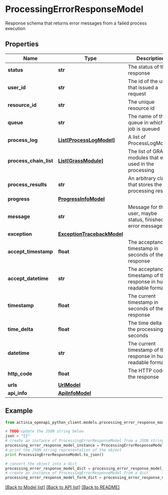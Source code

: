 # ProcessingErrorResponseModel

Response schema that returns error messages from a failed process execution

## Properties
Name | Type | Description | Notes
------------ | ------------- | ------------- | -------------
**status** | **str** | The status of the response | 
**user_id** | **str** | The id of the user that issued a request | 
**resource_id** | **str** | The unique resource id | 
**queue** | **str** | The name of the queue in which the job is queued | [optional] 
**process_log** | [**List[ProcessLogModel]**](ProcessLogModel.md) | A list of ProcessLogModels | [optional] 
**process_chain_list** | [**List[GrassModule]**](GrassModule.md) | The list of GRASS modules that were used in the processing | [optional] 
**process_results** | **str** | An arbitrary class that stores the processing results | [optional] 
**progress** | [**ProgressInfoModel**](ProgressInfoModel.md) |  | [optional] 
**message** | **str** | Message for the user, maybe status, finished or error message | 
**exception** | [**ExceptionTracebackModel**](ExceptionTracebackModel.md) |  | [optional] 
**accept_timestamp** | **float** | The acceptance timestamp in seconds of the response | 
**accept_datetime** | **str** | The acceptance timestamp of the response in human readable format | 
**timestamp** | **float** | The current timestamp in seconds of the response | 
**time_delta** | **float** | The time delta of the processing in seconds | [optional] 
**datetime** | **str** | The current timestamp of the response in human readable format | 
**http_code** | **float** | The HTTP code of the response | [optional] 
**urls** | [**UrlModel**](UrlModel.md) |  | [optional] 
**api_info** | [**ApiInfoModel**](ApiInfoModel.md) |  | [optional] 

## Example

```python
from actinia_openapi_python_client.models.processing_error_response_model import ProcessingErrorResponseModel

# TODO update the JSON string below
json = "{}"
# create an instance of ProcessingErrorResponseModel from a JSON string
processing_error_response_model_instance = ProcessingErrorResponseModel.from_json(json)
# print the JSON string representation of the object
print ProcessingErrorResponseModel.to_json()

# convert the object into a dict
processing_error_response_model_dict = processing_error_response_model_instance.to_dict()
# create an instance of ProcessingErrorResponseModel from a dict
processing_error_response_model_form_dict = processing_error_response_model.from_dict(processing_error_response_model_dict)
```
[[Back to Model list]](../README.md#documentation-for-models) [[Back to API list]](../README.md#documentation-for-api-endpoints) [[Back to README]](../README.md)


